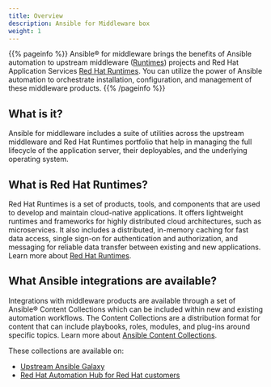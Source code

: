 ```yaml
---
title: Overview
description: Ansible for Middleware box
weight: 1
---
```


{{% pageinfo %}}
Ansible® for middleware brings the benefits of Ansible automation to upstream middleware ([Runtimes](https://www.redhat.com/en/products/runtimes)) projects and Red Hat Application Services [Red Hat Runtimes](https://www.redhat.com/en/products/runtimes). You can utilize the power of Ansible automation to orchestrate installation, configuration, and management of these middleware products. 
{{% /pageinfo %}}

## What is it?

Ansible for middleware includes a suite of utilities across the upstream middleware and Red Hat Runtimes portfolio that help in managing the full lifecycle of the application server, their deployables, and the underlying operating system.

## What is Red Hat Runtimes?

Red Hat Runtimes is a set of products, tools, and components that are used to develop and maintain cloud-native applications. It offers lightweight runtimes and frameworks for highly distributed cloud architectures, such as microservices. It also includes a distributed, in-memory caching for fast data access, single sign-on for authentication and authorization, and messaging for reliable data transfer between existing and new applications. Learn more about [Red Hat Runtimes](https://www.redhat.com/en/products/runtimes).

## What Ansible integrations are available?

Integrations with middleware products are available through a set of Ansible® Content Collections which can be included within new and existing automation workflows. The Content Collections are a distribution format for content that can include playbooks, roles, modules, and plug-ins around specific topics. Learn more about [Ansible Content Collections](https://www.ansible.com/products/content-collections).

These collections are available on:
- [Upstream Ansible Galaxy](https://galaxy.ansible.com/)
- [Red Hat Automation Hub for Red Hat customers](https://console.redhat.com/ansible/automation-hub)
